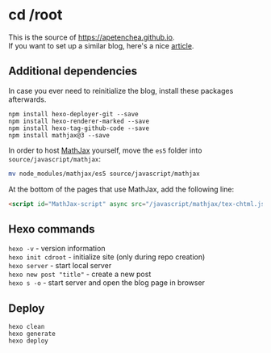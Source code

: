 # cd /root

This is the source of https://apetenchea.github.io.  
If you want to set up a similar blog, here's a nice [article](https://angelkyriako.github.io/2017/01/24/hexo-tutorial/).

## Additional dependencies
In case you ever need to reinitialize the blog, install these packages afterwards.
```
npm install hexo-deployer-git --save
npm install hexo-renderer-marked --save
npm install hexo-tag-github-code --save
npm install mathjax@3 --save
```
In order to host [MathJax](https://github.com/mathjax/MathJax) yourself, move the `es5` folder into `source/javascript/mathjax`:
```bash
mv node_modules/mathjax/es5 source/javascript/mathjax
```
At the bottom of the pages that use MathJax, add the following line:
```html
<script id="MathJax-script" async src="/javascript/mathjax/tex-chtml.js"></script>
```

## Hexo commands
`hexo -v` - version information  
`hexo init cdroot` - initialize site (only during repo creation)  
`hexo server` - start local server  
`hexo new post "title"` - create a new post  
`hexo s -o` - start server and open the blog page in browser

## Deploy
```
hexo clean
hexo generate
hexo deploy
```
